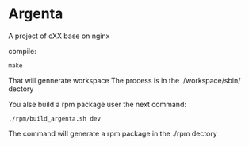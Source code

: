 # Argenta
A project of cXX base on nginx

compile:
  ```
  make
  ```
That will gennerate workspace
The process is in the ./workspace/sbin/ dectory

You alse build a rpm package user the next command:
  ```
  ./rpm/build_argenta.sh dev
  ```
The command will generate a rpm package in the ./rpm dectory
